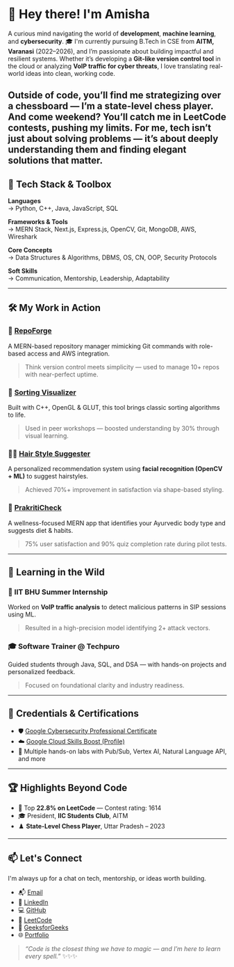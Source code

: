 # 👋 Hey there! I'm Amisha
A curious mind navigating the world of **development**, **machine learning**, and **cybersecurity**.
🎓 I'm currently pursuing B.Tech in CSE from **AITM, Varanasi** (2022–2026), and I’m passionate about building impactful and resilient systems. Whether it’s developing a **Git-like version control tool** in the cloud or analyzing **VoIP traffic for cyber threats**, I love translating real-world ideas into clean, working code.

Outside of code, you’ll find me strategizing over a chessboard — I’m a **state-level chess player**. And come weekend? You’ll catch me in **LeetCode contests**, pushing my limits. For me, tech isn’t just about solving problems — it’s about deeply understanding them and finding elegant solutions that matter.
---
## 🚀 Tech Stack & Toolbox

**Languages**  
→ Python, C++, Java, JavaScript, SQL

**Frameworks & Tools**  
→ MERN Stack, Next.js, Express.js, OpenCV, Git, MongoDB, AWS, Wireshark

**Core Concepts**  
→ Data Structures & Algorithms, DBMS, OS, CN, OOP, Security Protocols

**Soft Skills**  
→ Communication, Mentorship, Leadership, Adaptability

---

## 🛠️ My Work in Action

### 🔐 [RepoForge](https://github.com/amisha-singh12/RepoForge)  
A MERN-based repository manager mimicking Git commands with role-based access and AWS integration.  
> Think version control meets simplicity — used to manage 10+ repos with near-perfect uptime.


### 🎨 [Sorting Visualizer](https://github.com/amisha-singh12/Sorting-Visualizer.git)  
Built with C++, OpenGL & GLUT, this tool brings classic sorting algorithms to life.  
> Used in peer workshops — boosted understanding by 30% through visual learning.


### 💇‍♀️ [Hair Style Suggester](https://github.com/amisha-singh12/hair-style-suggester.git)  
A personalized recommendation system using **facial recognition (OpenCV + ML)** to suggest hairstyles.  
> Achieved 70%+ improvement in satisfaction via shape-based styling.


### 🌿 [PrakritiCheck](https://github.com/amisha-singh12/PrakritiCheck.git)  
A wellness-focused MERN app that identifies your Ayurvedic body type and suggests diet & habits.  
> 75% user satisfaction and 90% quiz completion rate during pilot tests.
---

## 🔬 Learning in the Wild

### 🧪 IIT BHU Summer Internship  
Worked on **VoIP traffic analysis** to detect malicious patterns in SIP sessions using ML.  
> Resulted in a high-precision model identifying 2+ attack vectors.

### 🎓 Software Trainer @ Techpuro  
Guided students through Java, SQL, and DSA — with hands-on projects and personalized feedback.  
> Focused on foundational clarity and industry readiness.
---

## 📜 Credentials & Certifications

- 🛡️ [Google Cybersecurity Professional Certificate](https://coursera.org/share/23fc4ee76a8f80f2d262ad07b4a6f230)  
- ☁️ [Google Cloud Skills Boost (Profile)](https://www.cloudskillsboost.google/public_profiles/dfc9bf24-45a1-4ab9-ad68-e11c5233dad5)  
- 🧠 Multiple hands-on labs with Pub/Sub, Vertex AI, Natural Language API, and more
---

## 🏆 Highlights Beyond Code

- 🧩 Top **22.8% on LeetCode** — Contest rating: 1614  
- 🎓 President, **IIC Students Club**, AITM  
- ♟️ **State-Level Chess Player**, Uttar Pradesh – 2023  
---

## 📫 Let's Connect

I'm always up for a chat on tech, mentorship, or ideas worth building.

- 📬 [Email](mailto:singhamisha1572@gmail.com)  
- 👔 [LinkedIn](https://linkedin.com/in/amisha-singh-74490b315)  
- 💻 [GitHub](https://github.com/amisha-singh12)  
- 📘 [LeetCode](https://leetcode.com/amisha002singh/)  
- 📗 [GeeksforGeeks](https://auth.geeksforgeeks.org/user/singhamisha/)  
- 🌐 [Portfolio](https://amisha-techfolio.netlify.app/)

> *“Code is the closest thing we have to magic — and I’m here to learn every spell.”* ✨✨✨  




<!---
amisha-singh12/amisha-singh12 is a ✨ special ✨ repository because its `README.md` (this file) appears on your GitHub profile.
You can click the Preview link to take a look at your changes.
--->
